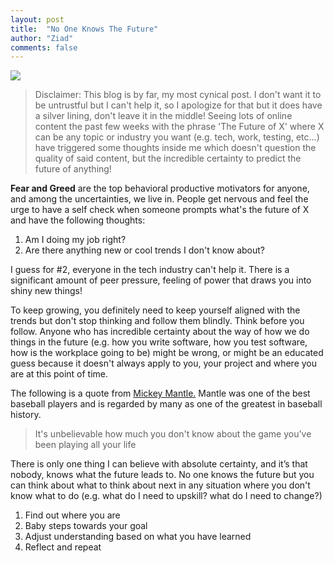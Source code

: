 ```yaml
---
layout: post
title:  "No One Knows The Future"
author: "Ziad"
comments: false
---
```

![](https://images.unsplash.com/flagged/photo-1577912504896-abc46b500434?ixlib=rb-1.2.1&ixid=eyJhcHBfaWQiOjEyMDd9&auto=format&fit=crop&w=2300&q=80)

> Disclaimer: This blog is by far, my most cynical post. I don't want it to be untrustful but I can't help it, so I apologize for that but it does have a silver lining, don't leave it in the middle! Seeing lots of online content the past few weeks with the phrase 'The Future of X' where X can be any topic or industry you want (e.g. tech, work, testing, etc...) have triggered some thoughts inside me which doesn't question the quality of said content, but the incredible certainty to predict the future of anything!

**Fear and Greed** are the top behavioral productive motivators for anyone, and among the uncertainties, we live in. People get nervous and feel the urge to have a self check when someone prompts what's the future of X and have the following thoughts:
1. Am I doing my job right?
2. Are there anything new or cool trends I don't know about?

I guess for #2, everyone in the tech industry can't help it. There is a significant amount of peer pressure, feeling of power that draws you into shiny new things!  

To keep growing, you definitely need to keep yourself aligned with the trends but don't stop thinking and follow them blindly. Think before you follow. Anyone who has incredible certainty about the way of how we do things in the future (e.g. how you write software, how you test software, how is the workplace going to be) might be wrong, or might be an educated guess because it doesn't always apply to you, your project and where you are at this point of time.


The following is a quote from [Mickey Mantle.](https://en.wikipedia.org/wiki/Mickey_Mantle "Mickey Mantle.") Mantle was one of the best baseball players and is regarded by many as one of the greatest in baseball history.
> It's unbelievable how much you don't know about the game you've been playing all your life

There is only one thing I can believe with absolute certainty, and it’s that nobody, knows what the future leads to. No one knows the future but you can think about what to think about next in any situation where you don't know what to do (e.g. what do I need to upskill? what do I need to change?)
1. Find out where you are
2. Baby steps towards your goal
3. Adjust understanding based on what you have learned
4. Reflect and repeat
